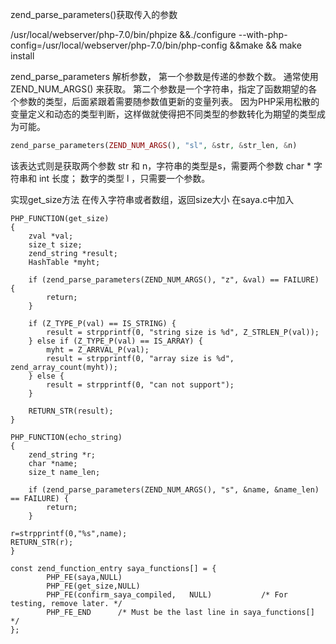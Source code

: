 zend_parse_parameters()获取传入的参数

/usr/local/webserver/php-7.0/bin/phpize &&./configure --with-php-config=/usr/local/webserver/php-7.0/bin/php-config &&make && make install
 
 zend_parse_parameters 解析参数，
 第一个参数是传递的参数个数。
 通常使用 ZEND_NUM_ARGS() 来获取。 
 第二个参数是一个字符串，指定了函数期望的各个参数的类型，后面紧跟着需要随参数值更新的变量列表。 
 因为PHP采用松散的变量定义和动态的类型判断，这样做就使得把不同类型的参数转化为期望的类型成为可能。
 ```php
 zend_parse_parameters(ZEND_NUM_ARGS(), "sl", &str, &str_len, &n)
```
 该表达式则是获取两个参数 str 和 n，字符串的类型是s，需要两个参数 char * 字符串和 int 长度；
 数字的类型 l ，只需要一个参数。
 
 
实现get_size方法
在传入字符串或者数组，返回size大小
在saya.c中加入
```
PHP_FUNCTION(get_size)
{
    zval *val;
    size_t size;
    zend_string *result;
    HashTable *myht;
 
    if (zend_parse_parameters(ZEND_NUM_ARGS(), "z", &val) == FAILURE) {
        return;
    }   
 
    if (Z_TYPE_P(val) == IS_STRING) {
        result = strpprintf(0, "string size is %d", Z_STRLEN_P(val));
    } else if (Z_TYPE_P(val) == IS_ARRAY) {
        myht = Z_ARRVAL_P(val);
        result = strpprintf(0, "array size is %d", zend_array_count(myht));
    } else {
        result = strpprintf(0, "can not support");
    }   
         
    RETURN_STR(result);
}

PHP_FUNCTION(echo_string)
{
    zend_string *r;
    char *name;
    size_t name_len;

    if (zend_parse_parameters(ZEND_NUM_ARGS(), "s", &name, &name_len) == FAILURE) {
        return;
    }

r=strpprintf(0,"%s",name);
RETURN_STR(r);
}

const zend_function_entry saya_functions[] = {
        PHP_FE(saya,NULL)
        PHP_FE(get_size,NULL)
        PHP_FE(confirm_saya_compiled,   NULL)           /* For testing, remove later. */
        PHP_FE_END      /* Must be the last line in saya_functions[] */
};
```
